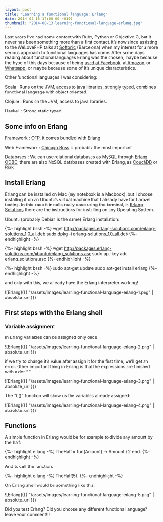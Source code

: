 ```yaml
---
layout: post
title: "Learning a functional language: Erlang"
date: 2014-08-13 17:00:00 +0100
thumbnail: "2014-08-13-learning-functional-language-erlang.jpg"
---
```

Last years I’ve had some contact with Ruby, Python or Objective C, but it never has been something more than a first contact, it’s now since assisting to the WeLovePHP talks at [Softonic](https://www.softonic.com/) (Barcelona) when my interest for a more serious approach to functional languages has come. After some days reading about functional languages Erlang was the chosen, maybe because the hype of this days because of being [used at Facebook](http://www.quora.com/Why-was-Erlang-chosen-for-use-in-Facebook-chat), at [Amazon](http://en.wikipedia.org/wiki/Amazon_SimpleDB), or [Whatsapp](http://www.fastcolabs.com/3026758/inside-erlang-the-rare-programming-language-behind-whatsapps-success), or maybe because some of it’s unique characteristics.

Other functional languages I was considering:

Scala
: Runs on the JVM, access to java libraries, strongly typed, combines functional language with object oriented.

Clojure
: Runs on the JVM, access to java libraries.

Haskell
: Strong static typed.

Some info on Erlang
-------------------

Framework
: [OTP](http://learnyousomeerlang.com/what-is-otp), it comes bundled with Erlang

Web Framework
: [Chicago Boss](https://github.com/ChicagoBoss/ChicagoBoss) is probably the most important

Databases
: We can use relational databases as MySQL through [Erlang ODBC](http://www.erlang.org/doc/man/odbc.html), there are also NoSQL databases created with Erlang, as [CouchDB](http://couchdb.apache.org/) or [Riak](http://basho.com/riak/)

Install Erlang
--------------

Erlang can be installed on Mac (my notebook is a Macbook), but I choose installing it on an Ubuntu’s virtual machine that I already have for Laravel testing. In this case it installs really ease using the terminal, in [Erlang Solutions](https://www.erlang-solutions.com/downloads/download-erlang-otp#tabs-ubuntu) there are the instructions for installing on any Operating System.

Ubuntu (probably Debian is the same) Erlang installation:

{%- highlight bash -%}
wget http://packages.erlang-solutions.com/erlang-solutions_1.0_all.deb
sudo dpkg -i erlang-solutions_1.0_all.deb
{%- endhighlight -%}

{%- highlight bash -%}
wget http://packages.erlang-solutions.com/ubuntu/erlang_solutions.asc
sudo apt-key add erlang_solutions.asc
{%- endhighlight -%}

{%- highlight bash -%}
sudo apt-get update
sudo apt-get install erlang
{%- endhighlight -%}

and only with this, we already have the Erlang interpreter working!

![Erlang]({{ "/assets/images/learning-functional-language-erlang-1.png" | absolute_url }})

First steps with the Erlang shell
---------------------------------

### Variable assignment

In Erlang variables can be assigned only once

![Erlang]({{ "/assets/images/learning-functional-language-erlang-2.png" | absolute_url }})

if we try to change it’s value after assign it for the first time, we’ll get an error. Other important thing in Erlang is that the expressions are finished with a dot “.”

![Erlang]({{ "/assets/images/learning-functional-language-erlang-3.png" | absolute_url }})

The “b()” function will show us the variables already assigned:

![Erlang]({{ "/assets/images/learning-functional-language-erlang-4.png" | absolute_url }})

Functions
---------

A simple function in Erlang would be for example to divide any amount by the half:

{%- highlight erlang -%}
TheHalf = fun(Amount) -> Amount / 2 end.
{%- endhighlight -%}

And to call the function:

{%- highlight erlang -%}
TheHalf(5).
{%- endhighlight -%}

On Erlang shell would be something like this:

![Erlang]({{ "/assets/images/learning-functional-language-erlang-5.png" | absolute_url }})

Did you test Erlang? Did you choose any different functional language? leave your comment!!!
